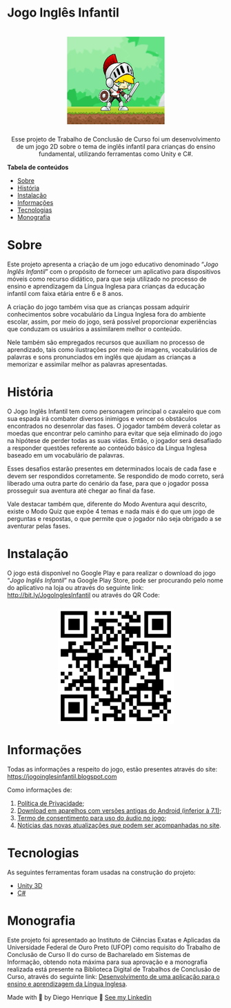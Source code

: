# Jogo Inglês Infantil

<h1 align ="center">
  <img alt="Logo do Jogo Inglês Infantil" title="Logo do Jogo Inglês Infantil" src="./images/animacao.gif">
</h1>  
<p align="center">Esse projeto de Trabalho de Conclusão de Curso foi um desenvolvimento de um jogo 2D sobre o tema de inglês infantil para crianças do ensino fundamental, utilizando ferramentas como Unity e C#.</p>

<b>Tabela de conteúdos</b>

- [Sobre](#Sobre)
- [História](#História)
- [Instalação](#Instalação)
- [Informações](#Informações)
- [Tecnologias](#Tecnologias)
- [Monografia](#Monografia)

# Sobre

Este projeto apresenta a criação de um jogo educativo denominado “<i>Jogo Inglês Infantil</i>”
com o propósito de fornecer um aplicativo para dispositivos móveis como recurso didático, para que seja utilizado no processo de ensino e aprendizagem da Língua Inglesa para crianças da educação infantil com faixa etária entre 6 e 8 anos.

A criação do jogo também visa que as crianças possam adquirir conhecimentos sobre vocabulário da Língua Inglesa fora do ambiente escolar, assim, por meio do jogo, será possível proporcionar experiências que conduzam os usuários a assimilarem melhor o conteúdo.

Nele também são empregados recursos que auxiliam no processo de aprendizado, tais como ilustrações por meio de imagens, vocabulários de palavras e sons pronunciados em inglês que ajudam as crianças a memorizar e assimilar melhor as palavras apresentadas.

# História

O Jogo Inglês Infantil tem como personagem principal o cavaleiro que com sua espada irá combater diversos inimigos e vencer os obstáculos encontrados no desenrolar das fases. O jogador também deverá coletar as moedas que encontrar pelo caminho para evitar que seja eliminado do jogo na hipótese de perder todas as suas vidas. Então, o jogador será desafiado a responder questões referente ao conteúdo básico da Língua Inglesa baseado em um vocabulário de palavras.

Esses desafios estarão presentes em determinados locais de cada fase e devem ser respondidos corretamente. Se respondido de modo correto, será liberado uma outra parte do cenário da fase, para que o jogador possa prosseguir sua aventura até chegar ao final da fase.

Vale destacar também que, diferente do Modo Aventura aqui descrito, existe o Modo Quiz que expõe 4 temas e nada mais é do que um jogo de perguntas e respostas, o que permite que o jogador não seja obrigado a se aventurar pelas fases.

# Instalação

O jogo está disponível no Google Play e para realizar o download do jogo “<i>Jogo Inglês Infantil</i>” na Google Play Store, pode ser procurando pelo nome do aplicativo na loja ou através do seguinte link: <a href="http://bit.ly/JogoInglesInfantil"> http://bit.ly/JogoInglesInfantil</a> ou através do QR Code:

<h3 align ="center">
  <img alt="QR code do Jogo Inglês Infantil" title="QR code do Jogo Inglês Infantil" src="./images/QrCodeJogo.png">
</h3>

# Informações

Todas as informações a respeito do jogo, estão presentes através do site: <a href="https://jogoinglesinfantil.blogspot.com"> https://jogoinglesinfantil.blogspot.com</a>

Como informações de:

<ol>
    <li><a href="https://jogoinglesinfantil.blogspot.com/2021/04/privacy-policy-para-idioma-portugues.html"> Política de Privacidade</a>;</li>
    <li><a href="https://jogoinglesinfantil.blogspot.com/2021/04/faca-o-download-do-arquivo.html"> Download em aparelhos com versões antigas do Android (inferior à 7.1)</a>;</li>
    <li><a href="https://jogoinglesinfantil.blogspot.com/2021/12/termo-de-consentimento-para-uso-do.html"> Termo de consentimento para uso do áudio no jogo</a>;</li>
    <li><a href="https://jogoinglesinfantil.blogspot.com"> Notícias das novas atualizações que podem ser acompanhadas no site</a>.</li>
</ol>

# Tecnologias

As seguintes ferramentas foram usadas na construção do projeto:

- [Unity 3D](https://unity.com/)
- [C#](https://docs.microsoft.com/pt-br/dotnet/csharp/)

# Monografia

Este projeto foi apresentado ao Instituto de Ciências Exatas e Aplicadas
da Universidade Federal de Ouro Preto (UFOP) como requisito do Trabalho de Conclusão de Curso II do curso de Bacharelado em Sistemas de Informação, obtendo nota máxima para sua aprovação e a monografia realizada está presente na Biblioteca Digital de Trabalhos de Conclusão de Curso, através do seguinte link: <a href="https://jogoinglesinfantil.blogspot.com"> Desenvolvimento de uma aplicação para o ensino e aprendizagem da Língua Inglesa</a>.

Made with 💜 by Diego Henrique 👋 [See my Linkedin](https://www.linkedin.com/in/diegohts/)
